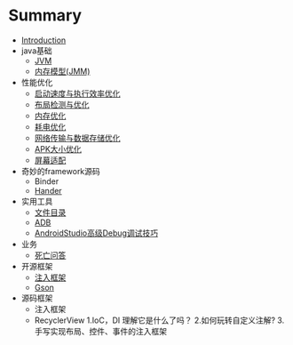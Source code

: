 # Summary

* [Introduction](README.md)
* java基础
    * [JVM](java基础/JVM.md)
    * [内存模型(JMM)](java基础/内存模型(JMM).md)
* 性能优化
    * [启动速度与执行效率优化](性能优化/启动速度与执行效率优化.md)
    * [布局检测与优化](性能优化/布局检测与优化.md)
    * [内存优化](性能优化/内存优化.md)
    * [耗电优化](性能优化/耗电优化.md)
    * [网络传输与数据存储优化](性能优化/网络传输与数据存储优化.md)
    * [APK大小优化](性能优化/APK大小优化.md)
    * [屏幕适配](性能优化/屏幕适配.md)
* 奇妙的framework源码
    * Binder
    * [Hander](奇妙的framework源码/Hander.md)
* 实用工具
    * [文件目录](实用工具/文件目录.md)
    * [ADB](实用工具/ADB.md)
    * [AndroidStudio高级Debug调试技巧](实用工具/AndroidStudio高级Debug调试技巧.md)
* 业务
    * [死亡问答](业务/死亡问答.md)
* 开源框架
    * [注入框架](开源框架/注入框架.md)
    * [Gson](开源框架/Gson.md)
* 源码框架
    * 注入框架
    * RecyclerView
     1.IoC，DI 理解它是什么了吗？
2.如何玩转自定义注解?
3.手写实现布局、控件、事件的注入框架

